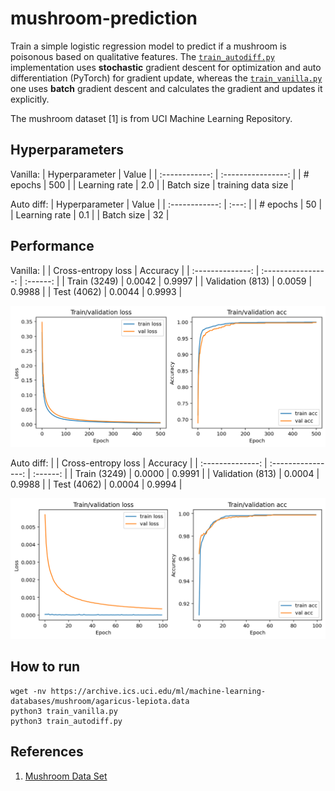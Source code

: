 # mushroom-prediction

Train a simple logistic regression model to predict if a mushroom is poisonous based on qualitative features. The [`train_autodiff.py`](train_autodiff.py) implementation uses **stochastic** gradient descent for optimization and auto differentiation (PyTorch) for gradient update, whereas the [`train_vanilla.py`](train_vanilla.py) one uses **batch** gradient descent and calculates the gradient and updates it explicitly.

The mushroom dataset [1] is from UCI Machine Learning Repository.


## Hyperparameters

Vanilla:
| Hyperparameter |       Value        |
| :------------: | :----------------: |
|    # epochs    |        500         |
| Learning rate  |        2.0         |
|   Batch size   | training data size |

Auto diff:
| Hyperparameter | Value |
| :------------: | :---: |
|    # epochs    |  50   |
| Learning rate  |  0.1  |
|   Batch size   |  32   |


## Performance

Vanilla:
|                  | Cross-entropy loss | Accuracy |
| :--------------: | :----------------: | :------: |
|   Train (3249)   |       0.0042       |  0.9997  |
| Validation (813) |       0.0059       |  0.9988  |
|   Test (4062)    |       0.0044       |  0.9993  |

![](figures/vanilla.png)

Auto diff:
|                  | Cross-entropy loss | Accuracy |
| :--------------: | :----------------: | :------: |
|   Train (3249)   |       0.0000       |  0.9991  |
| Validation (813) |       0.0004       |  0.9988  |
|   Test (4062)    |       0.0004       |  0.9994  |

![](figures/autodiff.png)

## How to run

```shell
wget -nv https://archive.ics.uci.edu/ml/machine-learning-databases/mushroom/agaricus-lepiota.data
python3 train_vanilla.py
python3 train_autodiff.py
```


## References

1. [Mushroom Data Set](https://archive.ics.uci.edu/ml/datasets/mushroom)